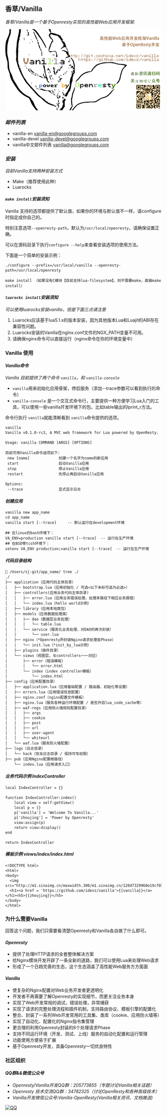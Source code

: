 ## 香草/Vanilla
*香草/Vanilla是一个基于Openresty实现的高性能Web应用开发框架.*

![Vanilla](vanilla-pub.png)

### *邮件列表*
- vanilla-en <vanilla-en@googlegroups.com>
- vanilla-devel <vanilla-devel@googlegroups.com>
- vanilla中文邮件列表 <vanilla@googlegroups.com>

### *安装*
*目前Vanilla支持两种安装方式*

- Make（推荐使用此种）
- Luarocks

#### *```make install```安装须知*
Vanilla 支持的选项都提供了默认值，如果你的环境与默认值不一样，请configure时指定成你自己的。

特别注意选项```--openresty-path```，默认为```/usr/local/openresty```，请确保设置正确。

可以在源码目录下执行```configure --help```来查看安装选项的使用方法。

下面是一个简单的安装示例：
```
./configure --prefix=/usr/local/vanilla --openresty-path=/usr/local/openresty

make install （如果没有C模块【目前支持lua-filesystem】，则不需要make，直接make install）
```
#### *```luarocks install```安装须知*
*可以使用luarocks安装vanilla，但是下面三点请注意*
1. Luarocks应该基于lua5.1.x的版本安装，因为其他版本Lua和Luajit的ABI存在兼容性问题。
2. Luarocks安装的Vanilla在nginx.conf文件的NGX_PATH变量不可用。
3. 请确保nginx命令可以直接运行（nginx命令在你的环境变量中）

### Vanilla 使用
#### *Vanilla命令*
*Vanilla 目前提供了两个命令 ```vanilla```，和 ```vanilla-console```*
- ```vanilla```用来初始化应用骨架，停启服务（添加--trace参数可以看到执行的命令）
- ```vanilla-console``` 是一个交互式命令行，主要提供一种方便学习Lua入门的工具，可以使用一些vanilla开发环境下的包，比如table输出的lprint_r方法。

命令行执行 ```vanilla```就能清晰看到 ```vanilla```命令提供的选项。

~~~
vanilla
Vanilla v0.1.0-rc3, A MVC web framework for Lua powered by OpenResty.

Usage: vanilla COMMAND [ARGS] [OPTIONS]

目前可用Vanilla命令选项如下:
 new [name]             创建一个名字为name的新应用
 start                  启动Vanilla应用 
 stop                   停止Vanilla应用
 restart				先停止再启动Vanilla应用

Options:
 --trace                显式显示日志
~~~

#### *创建应用*
```
vanilla new app_name
cd app_name
vanilla start [--trace]     -- 默认运行在development环境

## 在linux的bash环境下：
VA_ENV=production vanilla start [--trace]  -- 运行在生产环境
## 在BSD等tcsh环境下：
setenv VA_ENV production;vanilla start [--trace]  -- 运行在生产环境
```
#### *代码目录结构*
```
 /Users/zj-git/app_name/ tree ./
./
├── application（应用代码主体目录）
│   ├── bootstrap.lua（应用初始化 / 可选<以下未标可选为必选>）
│   ├── controllers(应用业务代码主体目录)
│   │   ├── error.lua（应用业务错误处理，处理本路径下相应业务报错）
│   │   └── index.lua（hello world示例）
│   ├── library（应用本地类包）
│   ├── models（应用数据处理类）
│   │   ├── dao（数据层业务处理）
│   │   │   └── table.lua
│   │   └── service（服务化业务处理，对DAO的再次封装）
│   │       └── user.lua
│   ├── nginx（*Openresty所封装Nginx请求处理各Phase）
│   │   └── init.lua（*init_by_lua示例）
│   ├── plugins（插件目录）
│   └── views（视图层，与controllers一一对应）
│       ├── error（错误模板）
│       │   └── error.html
│       └── index（index controller模板）
│           └── index.html
├── config（应用配置目录）
│   ├── application.lua（应用基础配置 / 路由器、初始化等设置）
│   ├── errors.lua（应用错误信息配置）
│   ├── nginx.conf（nginx配置文件模板）
│   ├── nginx.lua（服务各种运行环境配置 / 是否开启lua_code_cache等）
│   ├── waf-regs（应用防火墙规则配置目录）
│   │   ├── args
│   │   ├── cookie
│   │   ├── post
│   │   ├── url
│   │   ├── user-agent
│   │   └── whiteurl
│   └── waf.lua（服务防火墙配置）
├── logs（日志目录）
│   └── hack（攻击日志目录 / 保持可写权限）
├── pub（应用Nginx配置根路径）
    └── index.lua（应用请求入口）
```
#### *业务代码示例 IndexController*
```
local IndexController = {}

function IndexController:index()
    local view = self:getView()
    local p = {}
    p['vanilla'] = 'Welcome To Vanilla...'
    p['zhoujing'] = 'Power by Openresty'
    view:assign(p)
    return view:display()
end

return IndexController
```
#### *模板示例 views/index/index.html*
```
<!DOCTYPE html>
<html>
<body>
  <img src="http://m1.sinaimg.cn/maxwidth.300/m1.sinaimg.cn/120d7329960e19cf073f264751e8d959_2043_2241.png">
  <h1><a href = 'https://github.com/idevz/vanilla'>{{vanilla}}</a></h1><h5>{{zhoujing}}</h5>
</body>
</html>
```

### 为什么需要Vanilla
回答这个问题，我们只需要看清楚Openresty和Vanilla各自做了什么即可。
#### *Openresty*

- 提供了处理HTTP请求的全套整体解决方案
- 给Nginx模块开发开辟了一条全新的道路，我们可以使用Lua来处理Web请求
- 形成了一个日趋完善的生态，这个生态涵盖了高性能Web服务方方面面 

#### *Vanilla*
- 使复杂的Nginx配置对Web业务开发者更透明化
- 开发者不再需要了解Openresty的实现细节，而更关注业务本身
- 实现了Web开发常规的调试，错误处理，异常捕获
- 实现了请求的完整处理流程和插件机制，支持路由协议、模板引擎的配置化
- 整合、封装了一系列Web开发常用的工具集、类库（cookie、应用防火墙等）
- 实现了自动化、配置化的Nginx指令集管理
- 更合理的利用Openresty封装的8个处理请求Phase
- 支持不同运行环境（开发、测试、上线）服务的自动化配置和运行管理
- 功能使用方便易于扩展
- 基于Openresty开发，具备Openresty一切优良特性

### 社区组织
#### *QQ群&&微信公众号*
- *Openresty/Vanilla开发QQ群：205773855（专题讨论Vanilla相关话题）*
- *Openresty 技术交流QQ群：34782325（讨论OpenResty和各种高级技术）*
- *Vanilla开发微信公众号:Vanilla-OpenResty(Vanilla相关资讯、文档推送)*


[![QQ](http://pub.idqqimg.com/wpa/images/group.png)](http://shang.qq.com/wpa/qunwpa?idkey=673157ee0f0207ce2fb305d15999225c5aa967e88913dfd651a8cf59e18fd459)
